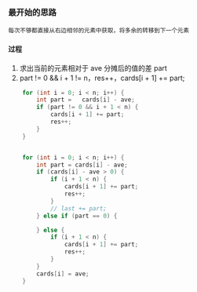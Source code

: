 ### 最开始的思路

    每次不够都直接从右边相邻的元素中获取，将多余的转移到下一个元素

#### 过程

1. 求出当前的元素相对于 ave 分摊后的值的差 part
2. part != 0 && i + 1 != n，res++，cards[i + 1] += part;

```cpp
    for (int i = 0; i < n; i++) {
        int part =   cards[i] - ave;
        if (part != 0 && i + 1 < n) {
            cards[i + 1] += part;
            res++;
        }
    }

```


```cpp

    for (int i = 0; i < n; i++) {
        int part = cards[i] - ave;
        if (cards[i] - ave > 0) {
            if (i + 1 < n) {
                cards[i + 1] += part;
                res++;
            }
            // last += part;
        } else if (part == 0) {

        } else {
            if (i + 1 < n) {
                cards[i + 1] += part;
                res++;
            }
        }
        cards[i] = ave;
    }

```
